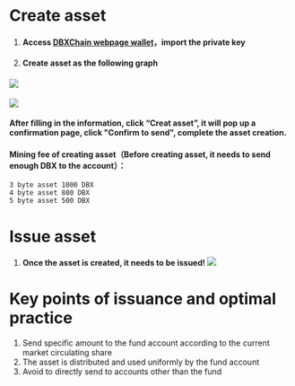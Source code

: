 # Create asset

1. #### Access [DBXChain webpage wallet](https://wallet.dbx.io)，import the private key
2. #### Create asset as the following graph

#### ![](/assets/create_asset1.png)

![](/assets/create_asset2.png)

#### After filling in the information, click “Creat asset”, it will pop up a confirmation page, click "Confirm to send", complete the asset creation.

#### Mining fee of creating asset（Before creating asset, it needs to send enough DBX to the account）：

```
3 byte asset 1000 DBX
4 byte asset 800 DBX
5 byte asset 500 DBX
```

# Issue asset

1. #### Once the asset is created, it needs to be issued! [](/assets/issue_asset1.png)![](/assets/issue_asset2.png)

# Key points of issuance and optimal practice

1. Send specific amount to the fund account according to the current market circulating share
2. The asset is distributed and used uniformly by the fund account
3. Avoid to directly send to accounts other than the fund

